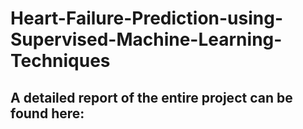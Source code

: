 # Heart-Failure-Prediction-using-Supervised-Machine-Learning-Techniques

## A detailed report of the entire project can be found here: 
